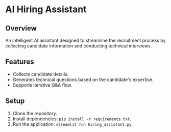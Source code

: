 # AI Hiring Assistant

## Overview
An intelligent AI assistant designed to streamline the recruitment process by collecting candidate information and conducting technical interviews.

## Features
- Collects candidate details.
- Generates technical questions based on the candidate's expertise.
- Supports iterative Q&A flow.

## Setup
1. Clone the repository.
2. Install dependencies: `pip install -r requirements.txt`.
3. Run the application: `streamlit run hiring_assistant.py`.